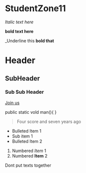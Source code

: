# StudentZone11

_Italic text here_

**bold text here**

_Underline this **bold that**

# Header

## SubHeader

### Sub Sub Header

[Join us](google.com)

public static vold man(){
}


> Four score and seven years ago

- Bulleted Item 1 
 - Sub item 1
 - Bulleted Item 2
 
 1. Numbered _Item_ 1
 2. Numbered **Item** 2
 
Dont put texts together
